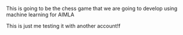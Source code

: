 This is going to be the chess game that we are going to develop using machine learning for AIMLA


This is just me testing it with another account!f
